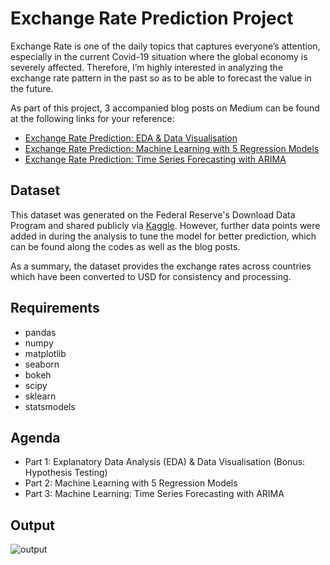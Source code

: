 # Exchange Rate Prediction Project

Exchange Rate is one of the daily topics that captures everyone’s attention, especially in the current Covid-19 situation where the global economy is severely affected. Therefore, I’m highly interested in analyzing the exchange rate pattern in the past so as to be able to forecast the value in the future. 

As part of this project, 3 accompanied blog posts on Medium can be found at the following links for your reference:

* [Exchange Rate Prediction: EDA & Data Visualisation](https://medium.com/analytics-vidhya/exchange-rate-prediction-part-1-276b6cd5338)
* [Exchange Rate Prediction: Machine Learning with 5 Regression Models](https://towardsdatascience.com/exchange-rate-prediction-machine-learning-with-5-regression-models-d7a3192531d)
* [Exchange Rate Prediction: Time Series Forecasting with ARIMA](https://towardsdatascience.com/exchange-rate-prediction-time-series-forecasting-with-arima-27260faafcdc)

## Dataset

This dataset was generated on the Federal Reserve's Download Data Program and shared publicly via [Kaggle](https://www.kaggle.com/brunotly/foreign-exchange-rates-per-dollar-20002019). However, further data points were added in during the analysis to tune the model for better prediction, which can be found along the codes as well as the blog posts.

As a summary, the dataset provides the exchange rates across countries which have been converted to USD for consistency and processing. 

## Requirements

* pandas
* numpy
* matplotlib
* seaborn
* bokeh
* scipy
* sklearn
* statsmodels

## Agenda

* Part 1: Explanatory Data Analysis (EDA) & Data Visualisation (Bonus: Hypothesis Testing)
* Part 2: Machine Learning with 5 Regression Models
* Part 3: Machine Learning: Time Series Forecasting with ARIMA

## Output
![output](https://github.com/andrewnguyen07/exchange-rate-prediction/blob/master/exchange%20rate%20prediction%20output.png)

